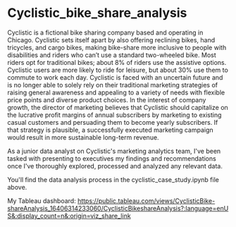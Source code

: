 # Cyclistic_bike_share_analysis


Cyclistic is a fictional bike sharing company based and operating in Chicago. Cyclistic sets itself apart by also offering reclining bikes, hand tricycles, and cargo bikes, making bike-share more inclusive to people with disabilities and riders who can’t use a standard two-wheeled bike. Most riders opt for traditional bikes; about 8% of riders use the assistive options. Cyclistic users are more likely to ride for leisure, but about 30% use them to commute to work each day. Cyclistic is faced with an uncertain future and is no longer able to solely rely on their traditional marketing strategies of raising general awareness and appealing to a variety of needs with flexible price points and diverse product choices. In the interest of company growth, the director of marketing believes that Cyclistic should capitalize on the lucrative profit margins of annual subscribers by marketing to existing casual customers and persuading them to become yearly subscribers. If that strategy is plausible, a successfully executed marketing campaign would result in more sustainable long-term revenue.

As a junior data analyst on Cyclistic's marketing analytics team, I've been tasked with presenting to executives my findings and recommendations once I've thoroughly explored, processed and analyzed any relevant data.

You'll find the data analysis process in the cyclistic_case_study.ipynb file above.

My Tableau dashboard: https://public.tableau.com/views/CyclisticBike-shareAnalysis_16406314233060/CyclisticBikeshareAnalysis?:language=enUS&:display_count=n&:origin=viz_share_link
